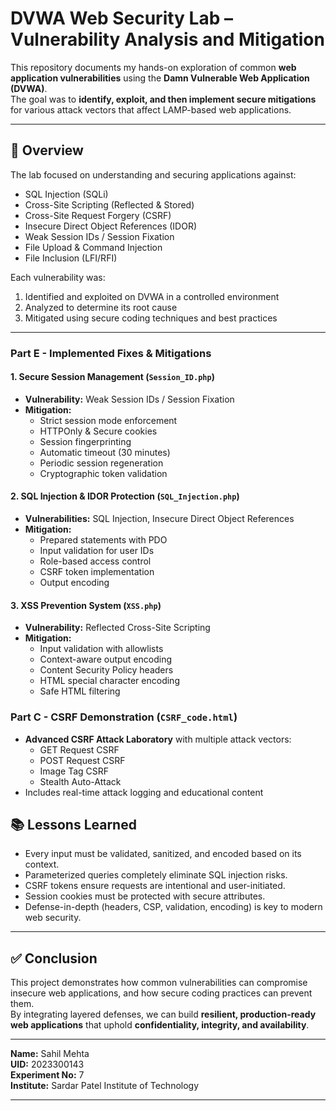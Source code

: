 # DVWA Web Security Lab – Vulnerability Analysis and Mitigation

This repository documents my hands-on exploration of common **web application vulnerabilities** using the **Damn Vulnerable Web Application (DVWA)**.  
The goal was to **identify, exploit, and then implement secure mitigations** for various attack vectors that affect LAMP-based web applications.

---

## 🧩 Overview

The lab focused on understanding and securing applications against:
- SQL Injection (SQLi)
- Cross-Site Scripting (Reflected & Stored)
- Cross-Site Request Forgery (CSRF)
- Insecure Direct Object References (IDOR)
- Weak Session IDs / Session Fixation
- File Upload & Command Injection
- File Inclusion (LFI/RFI)

Each vulnerability was:
1. Identified and exploited on DVWA in a controlled environment  
2. Analyzed to determine its root cause  
3. Mitigated using secure coding techniques and best practices

---

### Part E - Implemented Fixes & Mitigations

#### 1. **Secure Session Management** (`Session_ID.php`)
- **Vulnerability:** Weak Session IDs / Session Fixation
- **Mitigation:** 
  - Strict session mode enforcement
  - HTTPOnly & Secure cookies
  - Session fingerprinting
  - Automatic timeout (30 minutes)
  - Periodic session regeneration
  - Cryptographic token validation

#### 2. **SQL Injection & IDOR Protection** (`SQL_Injection.php`)
- **Vulnerabilities:** SQL Injection, Insecure Direct Object References
- **Mitigation:**
  - Prepared statements with PDO
  - Input validation for user IDs
  - Role-based access control
  - CSRF token implementation
  - Output encoding

#### 3. **XSS Prevention System** (`XSS.php`)
- **Vulnerability:** Reflected Cross-Site Scripting
- **Mitigation:**
  - Input validation with allowlists
  - Context-aware output encoding
  - Content Security Policy headers
  - HTML special character encoding
  - Safe HTML filtering

### Part C - CSRF Demonstration (`CSRF_code.html`)
- **Advanced CSRF Attack Laboratory** with multiple attack vectors:
  - GET Request CSRF
  - POST Request CSRF  
  - Image Tag CSRF
  - Stealth Auto-Attack
- Includes real-time attack logging and educational content

## 📚 Lessons Learned

- Every input must be validated, sanitized, and encoded based on its context.  
- Parameterized queries completely eliminate SQL injection risks.  
- CSRF tokens ensure requests are intentional and user-initiated.  
- Session cookies must be protected with secure attributes.  
- Defense-in-depth (headers, CSP, validation, encoding) is key to modern web security.  

---

## ✅ Conclusion

This project demonstrates how common vulnerabilities can compromise insecure web applications, and how secure coding practices can prevent them.  
By integrating layered defenses, we can build **resilient, production-ready web applications** that uphold **confidentiality, integrity, and availability**.  

---

**Name:** Sahil Mehta  
**UID:** 2023300143  
**Experiment No:** 7  
**Institute:** Sardar Patel Institute of Technology

---